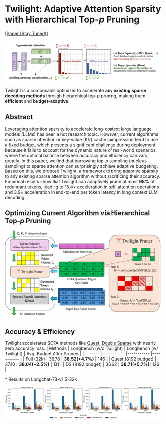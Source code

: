 # Twilight: Adaptive Attention Sparsity with Hierarchical Top-$p$ Pruning

[[Paper (Stay Tuned)]()]

![teaser](figures/teaser.png)

Twilight is a composable optimizer to accelerate **any existing sparse decoding methods** through hierarchical top-$p$ pruning, making them **efficient** and **budget-adaptive**.

## Abstract

Leveraging attention sparsity to accelerate long-context large language models (LLMs) has been a hot research topic. However, current algorithms such as sparse attention or key-value (KV) cache compression tend to use a fixed budget, which presents a significant challenge during deployment because it fails to account for the dynamic nature of real-world scenarios, where the optimal balance between accuracy and efficiency can vary greatly. In this paper, we find that borrowing top-$p$ sampling (nucleus sampling) to sparse attention can surprisingly achieve adaptive budgeting. Based on this, we propose Twilight, a framework to bring adaptive sparsity to any existing sparse attention algorithm without sacrificing their accuracy. Empirical results show that Twilight can adaptively prune at most **98\%** of redundant tokens, leading to $15.4\times$ acceleration in self-attention operations and $3.9\times$ acceleration in end-to-end per token latency in long context LLM decoding.

## Optimizing Current Algorithm via Hierarchical Top-$p$ Pruning

![arch](figures/arch.png)

## Accuracy & Efficiency

Twilight accelerates SOTA methods like [Quest](https://github.com/mit-han-lab/Quest), [Double Sparse](https://github.com/andy-yang-1/DoubleSparse/tree/main) with nearly zero accuracy loss.
| Methods | Longbench (w/o Twilight) | Longbench (w/ Twilight) | Avg. Budget After Pruned |
| ------- | ----------- |----------- |----------- |
| Full (32k)   |  36.78      | **38.52(+4.7\%)** | 146 |
| Quest (8192 budget)  | 37.10 | **38.04(+2.5\%)** | 131 |
| DS (8192 budget)     | 36.62 | **38.71(+5.7\%)**| 126 |

\* Results on Longchat-7B-v1.5-32k


![eva1](figures/kernel.png)